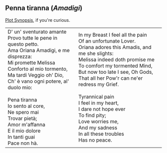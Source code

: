 ## Penna tiranna (_Amadigi_)

[Plot Synopsis](https://en.wikipedia.org/wiki/Amadigi_di_Gaula#Synopsis), if you're curious.

<table class="bare">
  <tr>
    <td>
D' un' sventurato amante<br>
Provo tutte le pene in questo petto.<br>
Ama Oriana Amadigi, e me disprezza:<br>
Mi promette Melissa<br>
Conforto al mio tormento,<br>
Ma tardi Veggio oh' Dio,<br>
Ch' è vano ogni potere, al' duolo mio:<br>
<br>
Pena tiranna<br>
Io sento al core,<br>
Ne spero mai<br>
Trovar pietà;<br>
Amor m'affanna<br>
E il mio dolore<br>
In tanti guai<br>
Pace non hà.<br>
    </td>
    <td>
In my Breast I feel all the pain<br>
Of an unfortunate Lover.<br>
Oriana adores this Amadis, and me she slights:<br>
Melissa indeed doth promise me<br>
To comfort my tormented Mind,<br>
But now too late I see, Oh Gods,<br>
That all her Pow'r can ne'er redress my Grief.<br>
<br>
Tyrannical pain<br>
I feel in my heart,<br>
I dare not hope ever<br>
To find pity;<br>
Love worries me,<br>
And my sadness<br>
In all these troubles<br>
Has no peace.<br>
    </td>
  </tr>
</table>
